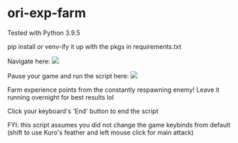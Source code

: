 # ori-exp-farm
Tested with Python 3.9.5

pip install or venv-ify it up with the pkgs in requirements.txt

Navigate here:
[<img src="https://steamuserimages-a.akamaihd.net/ugc/1744562492216259454/3E901632FEE200B1545D83D3C967A3F0215A5646/">](http://google.com.au/)


Pause your game and run the script here:
[<img src="https://steamuserimages-a.akamaihd.net/ugc/1744562492216259573/BC9386B591B2EDCDA4F8677903A1EB989F36B5A9/?imw=1024&imh=576&ima=fit&impolicy=Letterbox&imcolor=%23000000&letterbox=true">](http://google.com.au/)

Farm experience points from the constantly respawning enemy! Leave it running overnight for best results lol

Click your keyboard's 'End' button to end the script

FYI: this script assumes you did not change the game keybinds from default (shift to use Kuro's feather and left mouse click for main attack)
